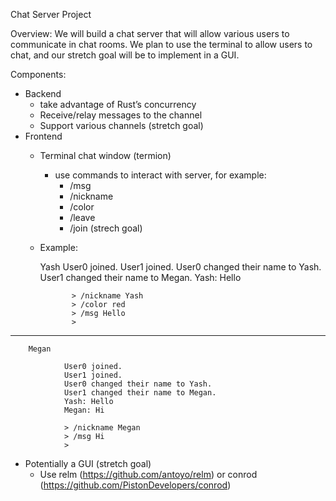 Chat Server Project


Overview:
We will build a chat server that will allow various users to communicate in chat rooms. We plan to use the terminal to allow users to chat, and our stretch goal will be to implement in a GUI.


Components:
* Backend
   * take advantage of Rust’s concurrency
   * Receive/relay messages to the channel
   * Support various channels (stretch goal)
* Frontend
   * Terminal chat window (termion)
      * use commands to interact with server, for example:
         * /msg <msg>
         * /nickname <nickname>
         * /color <color>
         * /leave
         * /join <channel> (strech goal)
   * Example:

        Yash
                User0 joined.
                User1 joined.
                User0 changed their name to Yash.
                User1 changed their name to Megan.
		        Yash: Hello

                > /nickname Yash
                > /color red
                > /msg Hello
                >
--------------------------------------------------------------------------------------------------------------
        Megan

		        User0 joined.
                User1 joined.
                User0 changed their name to Yash.
                User1 changed their name to Megan.
                Yash: Hello
                Megan: Hi

                > /nickname Megan
                > /msg Hi
                >

   * Potentially a GUI (stretch goal)
      * Use relm (https://github.com/antoyo/relm) or conrod (https://github.com/PistonDevelopers/conrod)
